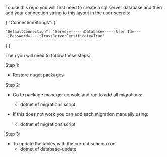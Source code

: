To use this repo you will first need to create a sql server database and then add your connection string to this layout in the user secrets:

}
  "ConnectionStrings": {
  
    "DefaultConnection": "Server=-----;Database=----;User Id=----;Password=----;TrustServerCertificate=True"
  }
}

Then you will need to follow these steps:

Step 1:
- Restore nuget packages

Step 2:
- Go to package manager console and run to add all migrations:
  - dotnet ef migrations script
    
- If this does not work you can add each migration manually using:
  - dotnet ef migrations script <migration name>

Step 3:
- To update the tables with the correct schema run:
  - dotnet ef database-update
